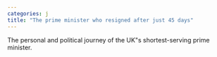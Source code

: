 ```yaml
---
categories: j
title: "The prime minister who resigned after just 45 days"
---
```

The personal and political journey of the UK"s shortest-serving prime minister.
